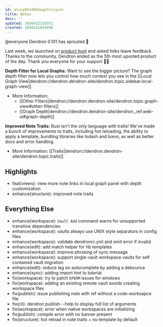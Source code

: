 ```yaml
---
id: aluvy8hnd8ekaqe3ricyvnc
title: Notes
desc: ''
updated: 1656432210351
created: 1656431859498
---
```

@everyone
Dendron 0.101 has sprouted  🌱

Last week, we launched on [product hunt](https://www.producthunt.com/posts/dendron-v100) and asked folks leave feedback. Thanks to the community, Dendron ended as the 5th most upvoted product of the day. Thank you everyone for your support 🙇‍♂️

**Depth Filter for Local Graphs:** Want to see the bigger picture? The graph depth filter now lets you control how much context you see in the [[Local Graph View|dendron://dendron.dendron-site/dendron.topic.sidebar.local-graph-view]]
- More Information: 
    - [[Other Filters|dendron://dendron.dendron-site/dendron.topic.graph-view#other-filters]]
    - [[Graph Depth|dendron://dendron.dendron-site/dendron._ref.web-ui#graph-depth]]

**Improved Note Traits:** Rust isn't the only language with traits! We've made a bunch of improvements to traits, including hot reloading, the ability to apply a template, bundling libraries like lodash and luxon, as well as better docs and error handling. 
- More Information: [[Traits|dendron://dendron.dendron-site/dendron.topic.traits]]

## Highlights
- feat(views): view more note links in local graph panel with depth customization 
- enhance(structure): improved note traits 

## Everything Else
- enhance(workspace): `Vault Add` command warns for unsupported transitive dependencies
- enhance(workspace): vaults always use UNIX style separators in config files 
- enhance(workspace): validate dendronrc.yml and emit error if invalid 
- enhance(edit): add match helper for hb templates 
- enhance(workspace): improve phrasing of sync message
- enhance(workspace): support single-vault workspace vaults for self contained vault migration 
- enhance(edit): reduce lag on autocomplete by adding a debounce 
- enhance(sync): adding import hint to tutorial
- fix(workspace): try to patch `EPERM` issues for windows
- fix(workspace): adding an existing remote vault avoids creating workspace files 
- fix(publish): issue publishing note with ref without a code-worksapce file
- fix(cli): dendron publish --help to display full list of arguments 
- fix(workspace): error when native workspaces are initializing 
- fix(publish): compile error with no banner present
- fix(structure): hot reload in note traits + no template by default
